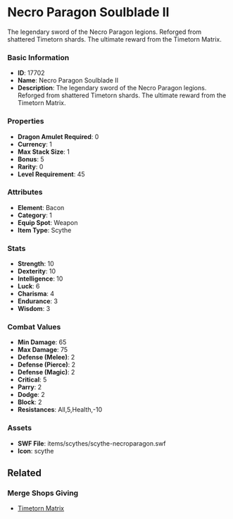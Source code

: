 # Necro Paragon Soulblade II

The legendary sword of the Necro Paragon legions. Reforged from shattered Timetorn shards. The ultimate reward from the Timetorn Matrix.

### Basic Information

- **ID**: 17702
- **Name**: Necro Paragon Soulblade II
- **Description**: The legendary sword of the Necro Paragon legions. Reforged from shattered Timetorn shards. The ultimate reward from the Timetorn Matrix.

### Properties

- **Dragon Amulet Required**: 0
- **Currency**: 1
- **Max Stack Size**: 1
- **Bonus**: 5
- **Rarity**: 0
- **Level Requirement**: 45

### Attributes

- **Element**: Bacon
- **Category**: 1
- **Equip Spot**: Weapon
- **Item Type**: Scythe

### Stats

- **Strength**: 10
- **Dexterity**: 10
- **Intelligence**: 10
- **Luck**: 6
- **Charisma**: 4
- **Endurance**: 3
- **Wisdom**: 3

### Combat Values

- **Min Damage**: 65
- **Max Damage**: 75
- **Defense (Melee)**: 2
- **Defense (Pierce)**: 2
- **Defense (Magic)**: 2
- **Critical**: 5
- **Parry**: 2
- **Dodge**: 2
- **Block**: 2
- **Resistances**: All,5,Health,-10

### Assets

- **SWF File**: items/scythes/scythe-necroparagon.swf
- **Icon**: scythe

## Related

### Merge Shops Giving

- [Timetorn Matrix](../merge-shops/283-timetorn-matrix.md)

